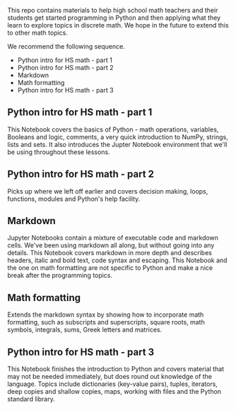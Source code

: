 This repo contains materials to help high school math teachers and
their students get started programming in Python and then applying
what they learn to explore topics in discrete math. We hope in the
future to extend this to other math topics.

We recommend the following sequence.

+ Python intro for HS math - part 1
+ Python intro for HS math - part 2
+ Markdown
+ Math formatting
+ Python intro for HS math - part 3

## Python intro for HS math - part 1

This Notebook covers the basics of Python - math operations,
variables, Booleans and logic, comments, a very quick introduction to
NumPy, strings, lists and sets. It also introduces the Jupter Notebook
environment that we'll be using throughout these lessons.

## Python intro for HS math - part 2

Picks up where we left off earlier and covers decision making, loops,
functions, modules and Python's help facility.

## Markdown

Jupyter Notebooks contain a mixture of executable code and markdown
cells. We've been using markdown all along, but without going into any
details. This Notebook covers markdown in more depth and describes
headers, italic and bold text, code syntax and escaping. This Notebook
and the one on math formatting are not specific to Python and make a
nice break after the programming topics.

## Math formatting

Extends the markdown syntax by showing how to incorporate math
formatting, such as subscripts and superscripts, square roots, math
symbols, integrals, sums, Greek letters and matrices.

## Python intro for HS math - part 3

This Notebook finishes the introduction to Python and covers material
that may not be needed immediately, but does round out knowledge of
the language. Topics include dictionaries (key-value pairs), tuples,
iterators, deep copies and shallow copies, maps, working with files
and the Python standard library.

